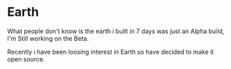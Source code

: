 Earth
=====

What people don't know is the earth i built in 7 days was just an Alpha build, I'm Still working on the Beta.

Recently i have been loosing interest in Earth so have decided to make it open source.
